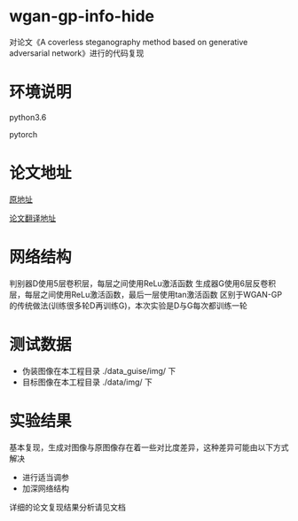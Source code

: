 # wgan-gp-info-hide
 对论文《A coverless steganography method based on generative adversarial network》进行的代码复现

# 环境说明
python3.6

pytorch

# 论文地址
[原地址](https://jivp-eurasipjournals.springeropen.com/articles/10.1186/s13640-020-00506-6#Ack1)

[论文翻译地址](https://blog.csdn.net/liu428hao/article/details/111900985)

# 网络结构
判别器D使用5层卷积层，每层之间使用ReLu激活函数
生成器G使用6层反卷积层，每层之间使用ReLu激活函数，最后一层使用tan激活函数
区别于WGAN-GP的传统做法(训练很多轮D再训练G)，本次实验是D与G每次都训练一轮

# 测试数据
+ 伪装图像在本工程目录 ./data_guise/img/ 下
+ 目标图像在本工程目录 ./data/img/ 下

# 实验结果
基本复现，生成对图像与原图像存在着一些对比度差异，这种差异可能由以下方式解决
- 进行适当调参
- 加深网络结构

详细的论文复现结果分析请见文档



